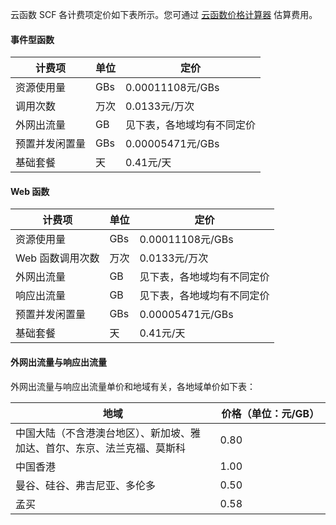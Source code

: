 云函数 SCF 各计费项定价如下表所示。您可通过 [云函数价格计算器](https://buy.cloud.tencent.com/price/scf/calculator) 估算费用。

#### 事件型函数

|计费项|单位|定价|
|---|---|---|
|资源使用量|GBs| 0.00011108元/GBs |
|调用次数|万次| 0.0133元/万次|
|外网出流量| GB| 见下表，各地域均有不同定价 |
|预置并发闲置量|GBs| 0.00005471元/GBs|
|基础套餐|天| 0.41元/天|



#### Web 函数 

|计费项|单位|定价|
|---|---|---|
|资源使用量|GBs| 0.00011108元/GBs |
|Web 函数调用次数|万次| 0.0133元/万次|
|外网出流量| GB| 见下表，各地域均有不同定价 |
|响应出流量| GB |见下表，各地域均有不同定价 |
|预置并发闲置量|GBs| 0.00005471元/GBs|
|基础套餐|天| 0.41元/天|




#### 外网出流量与响应出流量
外网出流量与响应出流量单价和地域有关，各地域单价如下表：


<table>
<thead>
<tr>
<th rowspan="2" width="65%">地域</th>
<th colspan="2" style="text-align:center;">价格（单位：元/GB）</th>
</tr>
</thead>
<tbody><tr>
<td>中国大陆（不含港澳台地区）、新加坡、雅加达、首尔、东京、法兰克福、莫斯科</td>
<td>0.80</td>
</tr>
<tr>
<td>中国香港</td>
<td>1.00 </td>
</tr>
<tr>
<td>曼谷、硅谷、弗吉尼亚、多伦多</td>
<td>0.50</td>
</tr>
<tr>
<td>孟买</td>
<td>0.58</td>
</tr>
</tbody></table>
